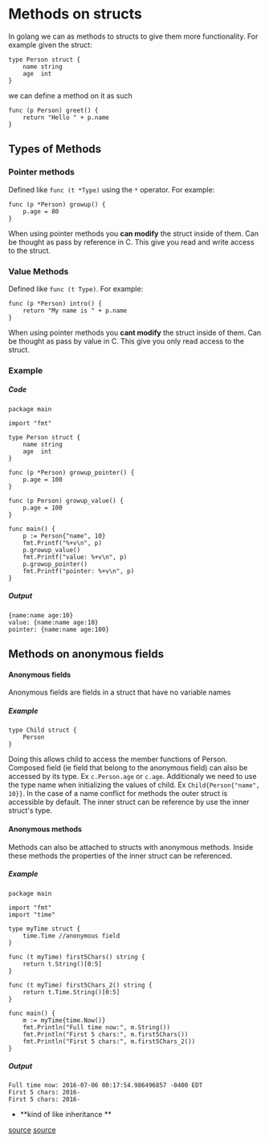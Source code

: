 # Methods on structs

In golang we can as methods to structs to give them more functionality. For example given the struct:

```
type Person struct {
	name string
	age  int
}
```

we can define a method on it as such

```
func (p Person) greet() {
	return "Hello " + p.name
}
```

## Types of Methods

### Pointer methods
Defined like `func (t *Type)` using the `*` operator. For example:

```
func (p *Person) growup() {
	p.age = 80
}
```

When using pointer methods you **can modify** the struct inside of them. Can be thought as pass by reference in C. This give you read and write access to the struct.

### Value Methods
Defined like `func (t Type)`. For example:

```
func (p *Person) intro() {
	return "My name is " + p.name
}
```

When using pointer methods you **cant modify** the struct inside of them. Can be thought as pass by value in C. This give you only read access to the struct.

### Example

##### Code

```
package main

import "fmt"

type Person struct {
    name string
    age  int
}

func (p *Person) growup_pointer() {
    p.age = 100
}

func (p Person) growup_value() {
    p.age = 100
}

func main() {
    p := Person{"name", 10}
    fmt.Printf("%+v\n", p)
    p.growup_value()
    fmt.Printf("value: %+v\n", p)
    p.growup_pointer()
    fmt.Printf("pointer: %+v\n", p)
}
```

##### Output
```
{name:name age:10}
value: {name:name age:10}
pointer: {name:name age:100}
```


## Methods on anonymous fields

#### Anonymous fields
Anonymous fields are fields in a struct that have no variable names

##### Example
```
type Child struct {
	Person
}
```
Doing this allows child to access the member functions of Person. Composed field (ie field that belong to the anonymous field) can also be accessed by its type. Ex `c.Person.age` or `c.age`. Additionaly we need to use the type name when initializing the values of child. Ex `Child{Person{"name", 10}}`. In the case of a name conflict for methods the outer struct is accessible by default. The inner struct can be reference by use the inner struct's type.

#### Anonymous methods
Methods can also be attached to structs with anonymous methods. Inside these methods the properties of the inner struct can be referenced. 

##### Example
```
package main

import "fmt"
import "time"

type myTime struct {
    time.Time //anonymous field
}

func (t myTime) first5Chars() string {
    return t.String()[0:5]
}

func (t myTime) first5Chars_2() string {
    return t.Time.String()[0:5]
}

func main() {
    m := myTime{time.Now()}
    fmt.Println("Full time now:", m.String())
    fmt.Println("First 5 chars:", m.first5Chars())
    fmt.Println("First 5 chars:", m.first5Chars_2())
}
```

##### Output

```
Full time now: 2016-07-06 00:17:54.986496857 -0400 EDT
First 5 chars: 2016-
First 5 chars: 2016-
```

- **kind of like inheritance **


[source](http://golangtutorials.blogspot.ca/2011/06/methods-on-structs.html)
[source](https://golang.org/doc/faq#methods_on_values_or_pointers)
